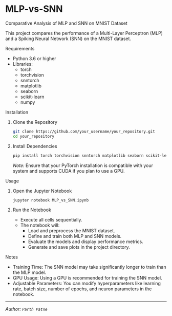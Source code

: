 # MLP-vs-SNN
Comparative Analysis of MLP and SNN on MNIST Dataset

This project compares the performance of a Multi-Layer Perceptron (MLP) and a Spiking Neural Network (SNN) on the MNIST dataset.

Requirements

- Python 3.6 or higher
- Libraries:
  - torch
  - torchvision
  - snntorch
  - matplotlib
  - seaborn
  - scikit-learn
  - numpy

Installation

1. Clone the Repository

   ```bash
   git clone https://github.com/your_username/your_repository.git
   cd your_repository
   ```

2. Install Dependencies

   ```bash
   pip install torch torchvision snntorch matplotlib seaborn scikit-learn numpy
   ```

   *Note:* Ensure that your PyTorch installation is compatible with your system and supports CUDA if you plan to use a GPU.

Usage

1. Open the Jupyter Notebook

   ```bash
   jupyter notebook MLP_vs_SNN.ipynb
   ```

2. Run the Notebook

   - Execute all cells sequentially.
   - The notebook will:
     - Load and preprocess the MNIST dataset.
     - Define and train both MLP and SNN models.
     - Evaluate the models and display performance metrics.
     - Generate and save plots in the project directory.


Notes

- Training Time: The SNN model may take significantly longer to train than the MLP model.
- GPU Usage: Using a GPU is recommended for training the SNN model.
- Adjustable Parameters: You can modify hyperparameters like learning rate, batch size, number of epochs, and neuron parameters in the notebook.

---

*Author: `Parth Patne`*

